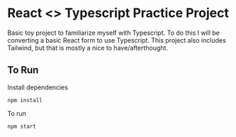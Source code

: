 # React <> Typescript Practice Project

Basic toy project to familiarize myself with Typescript. To do this I will be converting a basic React form to use Typescript. This project also includes Tailwind, but that is mostly a nice to have/afterthought.

## To Run

Install dependencies

```
npm install
```

To run

```
npm start
```
